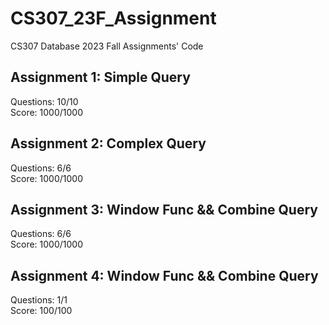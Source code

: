 # CS307_23F_Assignment
CS307 Database 2023 Fall Assignments' Code

## Assignment 1: Simple Query
Questions: 10/10 \
Score: 1000/1000

## Assignment 2: Complex Query
Questions: 6/6 \
Score: 1000/1000

## Assignment 3: Window Func && Combine Query
Questions: 6/6 \
Score: 1000/1000

## Assignment 4: Window Func && Combine Query
Questions: 1/1 \
Score: 100/100

